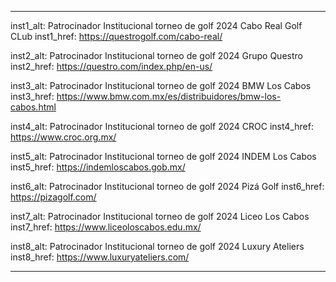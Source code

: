 ---

inst1_alt: Patrocinador Institucional torneo de golf 2024 Cabo Real Golf CLub
inst1_href: https://questrogolf.com/cabo-real/

inst2_alt: Patrocinador Institucional torneo de golf 2024 Grupo Questro
inst2_href: https://questro.com/index.php/en-us/

inst3_alt: Patrocinador Institucional torneo de golf 2024 BMW Los Cabos 
inst3_href: https://www.bmw.com.mx/es/distribuidores/bmw-los-cabos.html

inst4_alt: Patrocinador Institucional torneo de golf 2024 CROC
inst4_href: https://www.croc.org.mx/

inst5_alt: Patrocinador Institucional torneo de golf 2024 INDEM Los Cabos
inst5_href: https://indemloscabos.gob.mx/

inst6_alt: Patrocinador Institucional torneo de golf 2024 Pizá Golf 
inst6_href: https://pizagolf.com/

inst7_alt: Patrocinador Institucional torneo de golf 2024 Liceo Los Cabos
inst7_href: https://www.liceoloscabos.edu.mx/

inst8_alt: Patrocinador Institucional torneo de golf 2024 Luxury Ateliers
inst8_href: https://www.luxuryateliers.com/




---